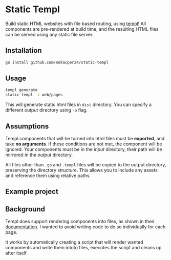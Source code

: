 # Static Templ
Build static HTML websites with file based routing, using [templ](https://github.com/a-h/templ)! All components are pre-rendered at build time, and the resulting HTML files can be served using any static file server.

## Installation

```bash
go install github.com/nokacper24/static-templ
```

## Usage

```bash
templ generate
static-templ -i web/pages
```
This will generate static html files in `dist` directory. You can specify a different output directory using `-o` flag.



## Assumptions
Templ components that will be turned into html files must be **exported**, and take **no arguments**. If these conditions are not met, the component will be ignored. Your components must be in the *input* directory, their path will be mirrored in the *output* directory.

All files other than `.go` and `.templ` files will be copied to the output directory, preserving the directory structure. This allows you to include any assets and reference them using relative paths.

## Example project


## Background
Templ does support rendering components into files, as shown in their [documentation](https://templ.guide/static-rendering/generating-static-html-files-with-templ/). I wanted to avoid writing code to do so individually for each page.

It works by automatically creating a script that will render wanted components and write them intoto files, executes the script and cleans up after itself.